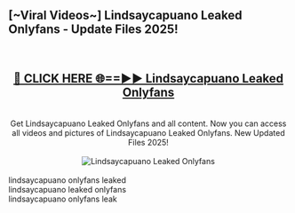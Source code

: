 <h2>[~Viral Videos~] Lindsaycapuano Leaked Onlyfans - Update Files 2025!</h2>
<br>
<div align="center">
<h2><a href="https://betterlinks.top/A2PfLJ" rel="nofollow">🔴 CLICK HERE 🌐==►► Lindsaycapuano Leaked Onlyfans</a></h2>
<br>
Get Lindsaycapuano Leaked Onlyfans and all content. Now you can access all videos and pictures of Lindsaycapuano Leaked Onlyfans. New Updated Files 2025!
<br>
<br>
<a href="https://betterlinks.top/A2PfLJ" rel="nofollow" data-target="animated-image.originalLink"><img src="https://i.ibb.co.com/WyWwxjT/player-gif2.gif" alt="Lindsaycapuano Leaked Onlyfans" style="max-width: 100%; display: inline-block;" data-target="animated-image.originalImage"></a>
</div>
<br>
lindsaycapuano onlyfans leaked<br>
lindsaycapuano leaked onlyfans<br>
lindsaycapuano onlyfans leak